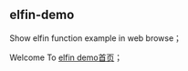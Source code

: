 ## elfin-demo

Show elfin function example in web browse；

Welcome To [elfin demo首页](https://rengarxiao.com/elfin-demo/index.html)；
